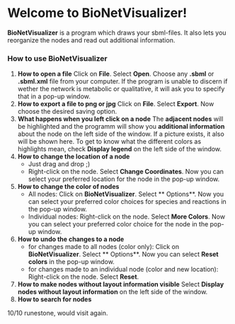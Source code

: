 # Welcome to BioNetVisualizer!
**BioNetVisualizer** is a program which draws your sbml-files. It also lets you reorganize the nodes and read out additional information.

### How to use BioNetVisualizer
1. **How to open a file**
		Click on **File**. Select **Open**. Choose any **.sbml** or      					**.sbml.xml** file from your computer. 
		If the program is unable to discern if wether the network is metabolic or qualitative, it will ask you to specify that in a pop-up window.
2. **How to export a file to png or jpg**
	Click on **File**. Select **Export**. Now choose the desired saving option.
3. **What happens when  you left click on a node**
		The **adjacent nodes** will be highlighted and the programm will show you **additional information** about the node on the left side of the window. If a picture exists, it also will be shown here.
		To get to know what the different colors as highlights mean, check **Display legend** on the left side of the window.
4. **How to change the location of a node**
	* Just drag and drop ;)
	* Right-click on the node. Select **Change Coordinates**. Now you can select your preferred location for the node in the pop-up window.
5. **How to change the color of nodes**
	* All nodes:
		Click on **BioNetVisualizer**. Select ** Options**.  Now you can select your preferred color choices for species and reactions in the pop-up window. 
	* Individual nodes:
		Right-click on the node. Select **More Colors**. Now you can select your preferred color choice for the node in the pop-up window.
6. **How to undo the changes to a node**
	* for changes made to all nodes (color only):
		Click on **BioNetVisualizer**. Select ** Options**.  Now you can select **Reset colors** in the pop-up window.
	* for changes made to an individual node (color and new location):
		Right-click on the node. Select **Reset**.
7.  **How to make nodes without layout information visible**
		Select **Display nodes without layout information** on the left side of the window.
8. **How to search for nodes**

10/10 runestone, would visit again.

